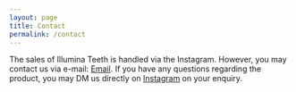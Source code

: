 ```yaml
---
layout: page
title: Contact
permalink: /contact
---
```


The sales of Illumina Teeth is handled via the Instagram. However, you may contact us via e-mail: 
[Email](mailto:illumi.sales@gmail.com). If you have any questions regarding the product, you may DM us directly on [Instagram](http://instagram.com) on your enquiry. 
